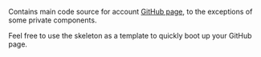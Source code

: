 Contains main code source for account [GitHub page](https://pahowlo.github.io), to the exceptions of some private components.

Feel free to use the skeleton as a template to quickly boot up your GitHub page.
